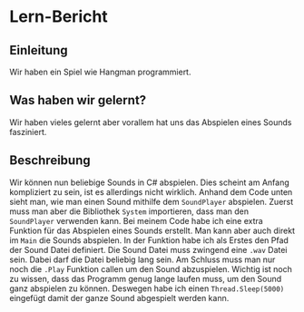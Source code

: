 # Lern-Bericht

## Einleitung
Wir haben ein Spiel wie Hangman programmiert.

## Was haben wir gelernt?
Wir haben vieles gelernt aber vorallem hat uns das Abspielen eines Sounds fasziniert.

## Beschreibung
Wir können nun beliebige Sounds in C# abspielen. Dies scheint am Anfang kompliziert zu sein, ist es allerdings nicht wirklich. Anhand dem Code unten sieht man, wie man einen Sound mithilfe dem `SoundPlayer` abspielen. Zuerst muss man aber die Bibliothek `System` importieren, dass man den `SoundPlayer` verwenden kann. Bei meinem Code habe ich eine extra Funktion für das Abspielen eines Sounds erstellt. Man kann aber auch direkt im `Main` die Sounds abspielen. In der Funktion habe ich als Erstes den Pfad der Sound Datei definiert. Die Sound Datei muss zwingend eine `.wav` Datei sein. Dabei darf die Datei beliebig lang sein. Am Schluss muss man nur noch die `.Play` Funktion callen um den Sound abzuspielen. Wichtig ist noch zu wissen, dass das Programm genug lange laufen muss, um den Sound ganz abspielen zu können. Deswegen habe ich einen `Thread.Sleep(5000)` eingefügt damit der ganze Sound abgespielt werden kann.
